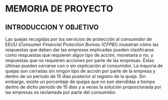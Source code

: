 # MEMORIA DE PROYECTO

## INTRODUCCION Y OBJETIVO

Las quejas recogidas por los servicios  de protección al consumidor de EEUU (*Consumer Financial Protection Bureau (CFPB)*) muestran cómo las respuestas que deben dar las empresas implicadas pueden clasificarse como respuestas que requieren algún tipo de acción, monetaria o no, y respuestas que no requieren acciones por parte de las empresas. Éstas últimas pueden cerrarse con o sin explicación al consumidor. La mayoría de quejas son cerradas sin ningún tipo de acción por parte de la empresa y dentro de un periodo de 15 días posterior al registro de la queja. Sin embargo, existe un porcentaje de quejas que no son atendidas a tiempo dentro de dicho periodo de 15 días y a veces la solución proporcionada por las empresas es reclamada por parte del consumidor.



